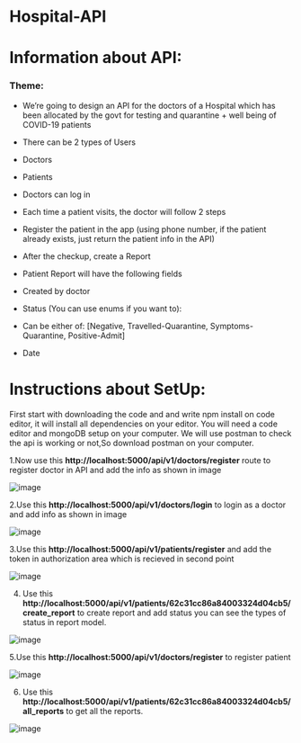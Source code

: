 # Hospital-API

# Information about API:
### Theme:
- We’re going to design an API for the doctors of a Hospital which has been allocated by the
govt for testing and quarantine + well being of COVID-19 patients
- There can be 2 types of Users
- Doctors
- Patients
- Doctors can log in
- Each time a patient visits, the doctor will follow 2 steps
- Register the patient in the app (using phone number, if the patient already exists, just
return the patient info in the API)
- After the checkup, create a Report
- Patient Report will have the following fields
- Created by doctor
- Status (You can use enums if you want to):
- Can be either of: [Negative, Travelled-Quarantine, Symptoms-Quarantine,
Positive-Admit]

- Date

# Instructions about SetUp:

First start with downloading the code and and write npm install on code editor, it will install all dependencies on your editor.
You will need a code editor and mongoDB setup on your computer.
We will use postman to check the api is working or not,So download postman on your computer.

1.Now use this **http://localhost:5000/api/v1/doctors/register** route to register doctor in API and add the info as shown in image

![image](https://user-images.githubusercontent.com/70103005/177214903-3c02cf1b-85eb-4a99-acf1-c18f084f8242.png)

2.Use this **http://localhost:5000/api/v1/doctors/login** to login as a doctor and add info as shown in image

![image](https://user-images.githubusercontent.com/70103005/177215328-258a4f89-7b1d-4001-bb02-d7865cb5176a.png)

3.Use this **http://localhost:5000/api/v1/patients/register** and add the token in authorization area which is recieved in second point

![image](https://user-images.githubusercontent.com/70103005/177215565-d872afb3-cff2-4cf0-9944-b5d3da469223.png)

4. Use this **http://localhost:5000/api/v1/patients/62c31cc86a84003324d04cb5/create_report** to create report and add status you can see the types of 
   status in report model.

![image](https://user-images.githubusercontent.com/70103005/177215702-b8412d94-e56a-48ed-9694-6809e7b986a7.png)

5.Use this **http://localhost:5000/api/v1/doctors/register** to register patient

![image](https://user-images.githubusercontent.com/70103005/177215836-3312bd1f-5cf2-4792-ac02-d2c340f916b5.png)

6. Use this **http://localhost:5000/api/v1/patients/62c31cc86a84003324d04cb5/all_reports** to get all the reports.

![image](https://user-images.githubusercontent.com/70103005/177216169-b17c31c4-6219-460a-a93f-b77588d6b9b6.png)

